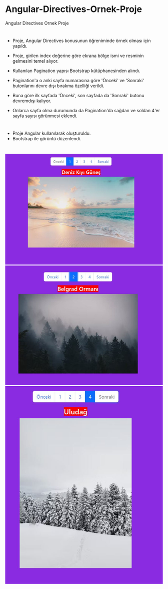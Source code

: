 # Angular-Directives-Ornek-Proje
Angular Directives Ornek Proje
#
- Proje, Angular Directives konusunun öğreniminde örnek olması için yapıldı.

- Proje, girilen index değerine göre ekrana bölge ismi ve resminin gelmesini temel alıyor.
- Kullanılan Pagination yapısı Bootstrap kütüphanesinden alındı.
- Pagination'a o anki sayfa numarasına göre 'Önceki' ve 'Sonraki' butonlarını devre dışı bırakma özelliği verildi.
- Buna göre ilk sayfada 'Önceki', son sayfada da 'Sonraki' butonu devremdışı kalıyor.
- Onlarca sayfa olma durumunda da Pagination'da sağdan ve soldan 4'er sayfa sayısı görünmesi eklendi.
 
 #
* Proje Angular kullanılarak oluşturuldu.
* Bootstrap ile görüntü düzenlendi.
#
![My Image](1.JPG)
![My Image](2.JPG)
![My Image](3.JPG)
